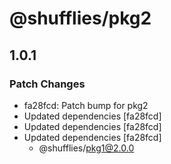 # @shufflies/pkg2

## 1.0.1
### Patch Changes

- fa28fcd: Patch bump for pkg2
- Updated dependencies [fa28fcd]
- Updated dependencies [fa28fcd]
- Updated dependencies [fa28fcd]
  - @shufflies/pkg1@2.0.0
